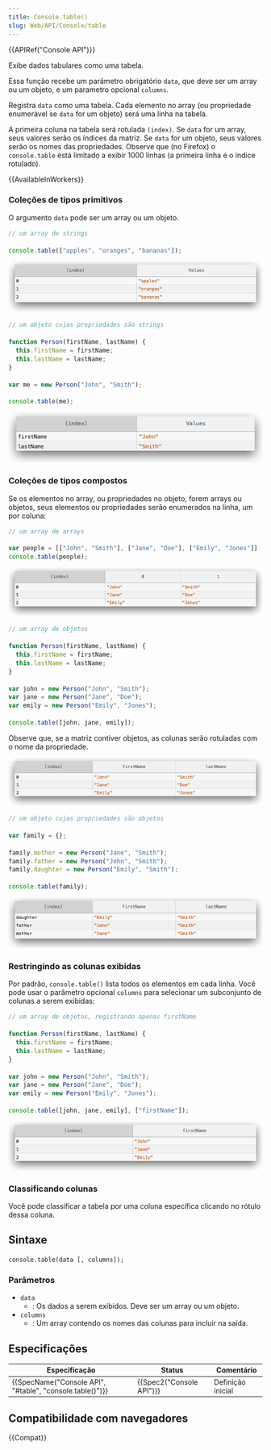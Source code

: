 ```yaml
---
title: Console.table()
slug: Web/API/Console/table
---
```


{{APIRef("Console API")}}

Exibe dados tabulares como uma tabela.

Essa função recebe um parâmetro obrigatório `data`, que deve ser um array ou um objeto, e um parametro opcional `columns`.

Registra `data` como uma tabela. Cada elemento no array (ou propriedade enumerável se `data` for um objeto) será uma linha na tabela.

A primeira coluna na tabela será rotulada `(index)`. Se `data` for um array, seus valores serão os índices da matriz. Se `data` for um objeto, seus valores serão os nomes das propriedades. Observe que (no Firefox) o `console.table` está limitado a exibir 1000 linhas (a primeira linha é o índice rotulado).

{{AvailableInWorkers}}

### Coleções de tipos primitivos

O argumento `data` pode ser um array ou um objeto.

```js
// um array de strings

console.table(["apples", "oranges", "bananas"]);
```

![](console-table-array.png)

```js
// um objeto cujas propriedades são strings

function Person(firstName, lastName) {
  this.firstName = firstName;
  this.lastName = lastName;
}

var me = new Person("John", "Smith");

console.table(me);
```

![](console-table-simple-object.png)

### Coleções de tipos compostos

Se os elementos no array, ou propriedades no objeto, forem arrays ou objetos, seus elementos ou propriedades serão enumerados na linha, um por coluna:

```js
// um array de arrays

var people = [["John", "Smith"], ["Jane", "Doe"], ["Emily", "Jones"]]
console.table(people);
```

![Table displaying array of arrays](console-table-array-of-array.png)

```js
// um array de objetos

function Person(firstName, lastName) {
  this.firstName = firstName;
  this.lastName = lastName;
}

var john = new Person("John", "Smith");
var jane = new Person("Jane", "Doe");
var emily = new Person("Emily", "Jones");

console.table([john, jane, emily]);
```

Observe que, se a matriz contiver objetos, as colunas serão rotuladas com o nome da propriedade.

![Table displaying array of objects](console-table-array-of-objects.png)

```js
// um objeto cujas propriedades são objetos

var family = {};

family.mother = new Person("Jane", "Smith");
family.father = new Person("John", "Smith");
family.daughter = new Person("Emily", "Smith");

console.table(family);
```

![Table displaying object of objects](console-table-object-of-objects.png)

### Restringindo as colunas exibidas

Por padrão, `console.table()` lista todos os elementos em cada linha. Você pode usar o parâmetro opcional `columns` para selecionar um subconjunto de colunas a serem exibidas:

```js
// um array de objetos, registrando apenas firstName

function Person(firstName, lastName) {
  this.firstName = firstName;
  this.lastName = lastName;
}

var john = new Person("John", "Smith");
var jane = new Person("Jane", "Doe");
var emily = new Person("Emily", "Jones");

console.table([john, jane, emily], ["firstName"]);
```

![Table displaying array of objects with filtered output](console-table-array-of-objects-firstname-only.png)

### Classificando colunas

Você pode classificar a tabela por uma coluna específica clicando no rótulo dessa coluna.

## Sintaxe

```
console.table(data [, columns]);
```

### Parâmetros

- `data`
  - : Os dados a serem exibidos. Deve ser um array ou um objeto.
- `columns`
  - : Um array contendo os nomes das colunas para incluir na saída.

## Especificações

| Especificação                                                                | Status                           | Comentário        |
| ---------------------------------------------------------------------------- | -------------------------------- | ----------------- |
| {{SpecName("Console API", "#table", "console.table()")}} | {{Spec2("Console API")}} | Definição inicial |

## Compatibilidade com navegadores

{{Compat}}
